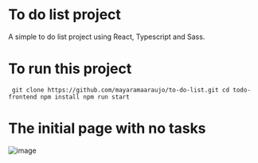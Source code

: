 # To do list project
A simple to do list project using React, Typescript and Sass.

# To run this project
` 
  git clone https://github.com/mayaramaaraujo/to-do-list.git
  cd todo-frontend
  npm install
  npm run start 
`
# The initial page with no tasks
![image](https://user-images.githubusercontent.com/63872581/169814014-e87c6971-ffe5-4e21-9d81-b06cc32aeb0c.png)


